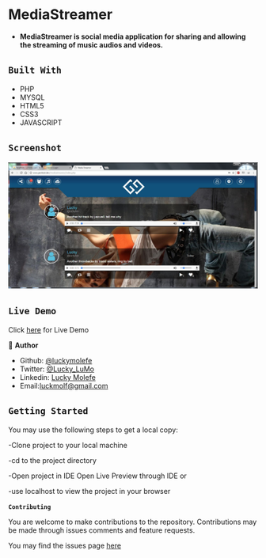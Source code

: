 # MediaStreamer

- __MediaStreamer is social media application for sharing and allowing the streaming of music audios and videos.__

## `Built With`

- PHP
- MYSQL
- HTML5
- CSS3
- JAVASCRIPT


## `Screenshot`
![](mediastreamer.JPG)


## `Live Demo`
 Click [here](https://mystifying-tereshkova-9e3c32.netlify.app) for Live Demo
 
 👤 **Author**

- Github: [@luckymolefe](https://github.com/luckymolefe)
- Twitter: [@Lucky_LuMo](https://twitter.com/Lucky_LuMo)
- Linkedin: [Lucky Molefe](https://www.linkedin.com/in/luck-molefe-02767092/)
- Email:luckmolf@gmail.com

## `Getting Started`

You may use the following steps to get a local copy:

-Clone project to your local machine 

-cd to the project directory 

-Open project in IDE Open Live Preview through IDE or

-use localhost to view the project in your browser

**`Contributing`**

You are welcome to make contributions to the repository. Contributions may be made through issues comments and feature requests.

You may find the issues page [here](https://github.com/luckymolefe/MediaStreamer/issues)
